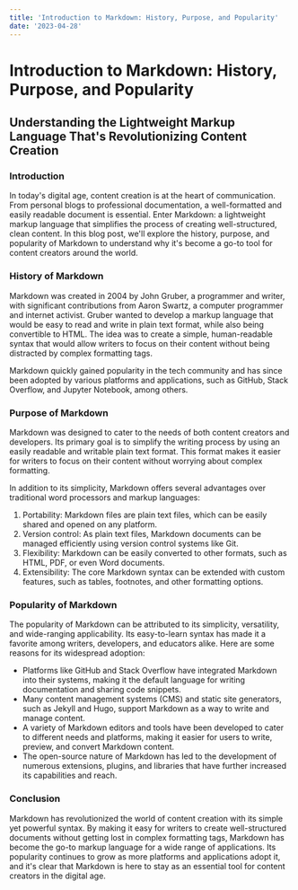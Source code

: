 ```yaml
---
title: 'Introduction to Markdown: History, Purpose, and Popularity'
date: '2023-04-28'
---
```


# Introduction to Markdown: History, Purpose, and Popularity

## Understanding the Lightweight Markup Language That's Revolutionizing Content Creation

### Introduction

In today's digital age, content creation is at the heart of communication. From personal blogs to professional documentation, a well-formatted and easily readable document is essential. Enter Markdown: a lightweight markup language that simplifies the process of creating well-structured, clean content. In this blog post, we'll explore the history, purpose, and popularity of Markdown to understand why it's become a go-to tool for content creators around the world.

### History of Markdown

Markdown was created in 2004 by John Gruber, a programmer and writer, with significant contributions from Aaron Swartz, a computer programmer and internet activist. Gruber wanted to develop a markup language that would be easy to read and write in plain text format, while also being convertible to HTML. The idea was to create a simple, human-readable syntax that would allow writers to focus on their content without being distracted by complex formatting tags.

Markdown quickly gained popularity in the tech community and has since been adopted by various platforms and applications, such as GitHub, Stack Overflow, and Jupyter Notebook, among others.

### Purpose of Markdown

Markdown was designed to cater to the needs of both content creators and developers. Its primary goal is to simplify the writing process by using an easily readable and writable plain text format. This format makes it easier for writers to focus on their content without worrying about complex formatting.

In addition to its simplicity, Markdown offers several advantages over traditional word processors and markup languages:

1. Portability: Markdown files are plain text files, which can be easily shared and opened on any platform.
2. Version control: As plain text files, Markdown documents can be managed efficiently using version control systems like Git.
3. Flexibility: Markdown can be easily converted to other formats, such as HTML, PDF, or even Word documents.
4. Extensibility: The core Markdown syntax can be extended with custom features, such as tables, footnotes, and other formatting options.

### Popularity of Markdown

The popularity of Markdown can be attributed to its simplicity, versatility, and wide-ranging applicability. Its easy-to-learn syntax has made it a favorite among writers, developers, and educators alike. Here are some reasons for its widespread adoption:

- Platforms like GitHub and Stack Overflow have integrated Markdown into their systems, making it the default language for writing documentation and sharing code snippets.
- Many content management systems (CMS) and static site generators, such as Jekyll and Hugo, support Markdown as a way to write and manage content.
- A variety of Markdown editors and tools have been developed to cater to different needs and platforms, making it easier for users to write, preview, and convert Markdown content.
- The open-source nature of Markdown has led to the development of numerous extensions, plugins, and libraries that have further increased its capabilities and reach.

### Conclusion

Markdown has revolutionized the world of content creation with its simple yet powerful syntax. By making it easy for writers to create well-structured documents without getting lost in complex formatting tags, Markdown has become the go-to markup language for a wide range of applications. Its popularity continues to grow as more platforms and applications adopt it, and it's clear that Markdown is here to stay as an essential tool for content creators in the digital age.
